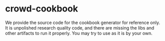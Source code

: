 # crowd-cookbook
We provide the source code for the cookbook generator for reference only. It is unpolished research quality code, and there are missing the libs and other artifacts to run it properly. You may try to use as it is by your own.
